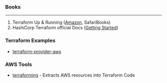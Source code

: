 
### Books
------
1. Terraform Up & Running ([Amazon](https://www.amazon.com/Terraform-Running-Writing-Infrastructure-Code/dp/1491977086), SafariBooks)
2. HashiCorp Terraform official Docs ([Getting Started](https://www.terraform.io/intro/getting-started/install.html))


### Terraform Examples
- [terraform-provider-aws](https://github.com/terraform-providers/terraform-provider-aws/tree/master/examples)


### AWS Tools
- [terraforming](https://github.com/dtan4/terraforming) - Extracts AWS resources into Terraform Code 
